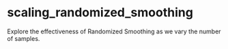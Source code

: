 # scaling_randomized_smoothing
Explore the effectiveness of Randomized Smoothing as we vary the number of samples.
